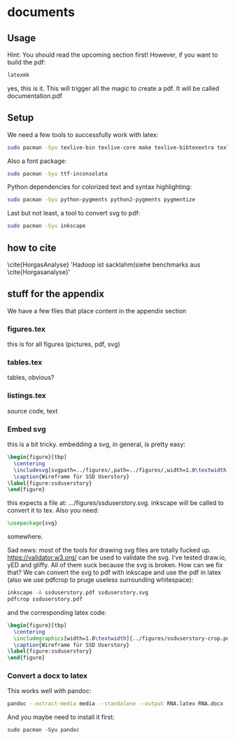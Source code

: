 # documents

## Usage

Hint: You should read the upcoming section first! However, if you want to build
the pdf:

```sh
latexmk
```

yes, this is it. This will trigger all the magic to create a pdf. It will be called documentation.pdf

## Setup

We need a few tools to successfully work with latex:

```bash
sudo pacman -Syu texlive-bin texlive-core make texlive-bibtexextra texlive-bin texlive-core texlive-fontsextra texlive-formatsextra texlive-games texlive-genericextra texlive-htmlxml texlive-humanities texlive-latexextra texlive-music texlive-pictures texlive-plainextra texlive-pstricks texlive-publishers texlive-science biber
```

Also a font package:

```bash
sudo pacman -Syu ttf-inconsolata
```

Python dependencies for colorized text and syntax highlighting:

```bash
sudo pacman -Syu python-pygments python2-pygments pygmentize
```

Last but not least, a tool to convert svg to pdf:

```bash
sudo pacman -Syu inkscape
```

## how to cite

\cite{HorgasAnalyse}
'Hadoop ist sacklahm(siehe benchmarks aus \cite{Horgasanalyse}'

## stuff for the appendix

We have a few files that place content in the appendix section

### figures.tex

this is for all figures (pictures, pdf, svg)

### tables.tex

tables, obvious?

### listings.tex

source code, text

### Embed svg

this is a bit tricky. embedding a svg, in general, is pretty easy:

```latex
\begin{figure}[tbp]
  \centering
  \includesvg[svgpath=../figures/,path=../figures/,width=1.0\textwidth]{ssduserstory}
  \caption{Wireframe für SSD Userstory}
\label{figure:ssduserstory}
\end{figure}
```

this expects a file at: .../figures/ssduserstory.svg. inkscape will be called to convert it to tex. Also you need:

```latex
\usepackage{svg}
```

somewhere.

Sad news: most of the tools for drawing svg files are totally fucked up.
https://validator.w3.org/ can be used to validate the svg. I've tested draw.io,
yED and gliffy. All of them suck because the svg is broken. How can we fix that?
We can convert the svg to pdf with inkscape and use the pdf in latex (also we
use pdfcrop to pruge useless surrounding whitespace):

```bash
inkscape -A ssduserstory.pdf ssduserstory.svg
pdfcrop ssduserstory.pdf
```

and the corresponding latex code:

```latex
\begin{figure}[tbp]
  \centering
  \includegraphics[width=1.0\textwidth]{../figures/ssduserstory-crop.pdf}
  \caption{Wireframe für SSD Userstory}
\label{figure:ssduserstory}
\end{figure}
```

### Convert a docx to latex

This works well with pandoc:

```sh
pandoc --extract-media media --standalone --output RNA.latex RNA.docx
```

And you maybe need to install it first:

```
sudo pacman -Syu pandoc
```
